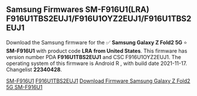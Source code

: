 <h2>Samsung Firmwares SM-F916U1(LRA) F916U1TBS2EUJ1/F916U1OYZ2EUJ1/F916U1TBS2EUJ1</h2>
Download the Samsung firmware for the ✅ <strong>Samsung Galaxy Z Fold2 5G </strong> ⭐ <strong>SM-F916U1</strong> with product code <strong>LRA</strong> <strong> from United States</strong>. This firmware has version number PDA <strong>F916U1TBS2EUJ1</strong> and CSC F916U1OYZ2EUJ1. The operating system of this firmware is Android R , with build date 2021-11-17. Changelist <strong>22340428</strong>.


[SM-F916U1](https://samfirm.shop/samsung/model/SM-F916U1)
[F916U1TBS2EUJ1](https://samfirm.shop/samsung/pda/F916U1TBS2EUJ1)
[Download Firmware Samsung Galaxy Z Fold2 5G SM-F916U1](https://samfirm.shop/samsung/firmware/474818)
